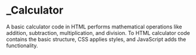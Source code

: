 # _Calculator
A basic calculator code in HTML performs mathematical operations like addition, subtraction, multiplication, and division. To HTML calculator code contains the basic structure, CSS applies styles, and JavaScript adds the functionality. 
